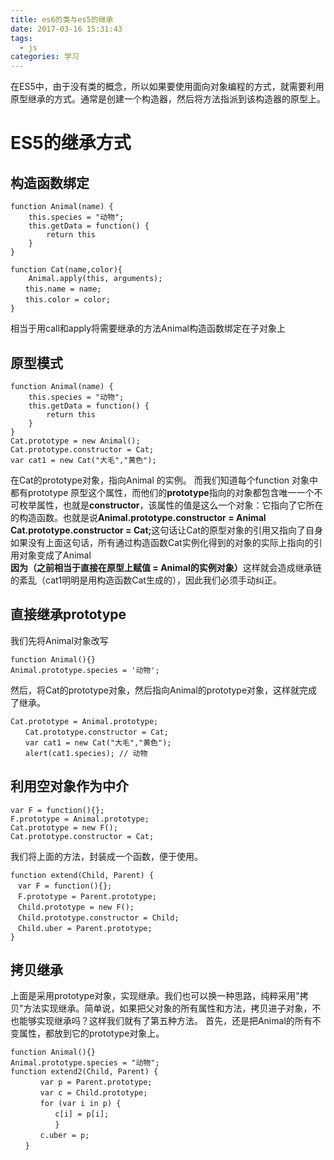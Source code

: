 ```yaml
---
title: es6的类与es5的继承
date: 2017-03-16 15:31:43
tags:
  - js
categories: 学习
---
```


在ES5中，由于没有类的概念，所以如果要使用面向对象编程的方式，就需要利用原型继承的方式。通常是创建一个构造器，然后将方法指派到该构造器的原型上。

# ES5的继承方式

## 构造函数绑定
```
function Animal(name) {
  	this.species = "动物";
  	this.getData = function() {
  		return this
  	}
}

function Cat(name,color){
	Animal.apply(this, arguments);
　　this.name = name;
　　this.color = color;
}
```
相当于用call和apply将需要继承的方法Animal构造函数绑定在子对象上

## 原型模式
```
function Animal(name) {
  	this.species = "动物";
  	this.getData = function() {
  		return this
  	}
}
Cat.prototype = new Animal();
Cat.prototype.constructor = Cat;
var cat1 = new Cat("大毛","黄色");
```
在Cat的prototype对象，指向Animal 的实例。
而我们知道每个function 对象中都有prototype 原型这个属性，而他们的<strong>prototype</strong>指向的对象都包含唯一一个不可枚举属性，也就是<strong>constructor</strong>，该属性的值是这么一个对象：它指向了它所在的构造函数。也就是说<strong>Animal.prototype.constructor = Animal</strong>
<strong>Cat.prototype.constructor = Cat;</strong>这句话让Cat的原型对象的引用又指向了自身
如果没有上面这句话，所有通过构造函数Cat实例化得到的对象的实际上指向的引用对象变成了Animal <strong>因为（之前相当于直接在原型上赋值 = Animal的实例对象）</strong>这样就会造成继承链的紊乱（cat1明明是用构造函数Cat生成的），因此我们必须手动纠正。

## 直接继承prototype

我们先将Animal对象改写
```
function Animal(){}
Animal.prototype.species = '动物';
```
然后，将Cat的prototype对象，然后指向Animal的prototype对象，这样就完成了继承。
```
Cat.prototype = Animal.prototype;
　　Cat.prototype.constructor = Cat;
　　var cat1 = new Cat("大毛","黄色");
　　alert(cat1.species); // 动物
```

## 利用空对象作为中介
```
var F = function(){};
F.prototype = Animal.prototype;
Cat.prototype = new F();
Cat.prototype.constructor = Cat;
```
我们将上面的方法，封装成一个函数，便于使用。
```
function extend(Child, Parent) {
　var F = function(){};
　F.prototype = Parent.prototype;
　Child.prototype = new F();
　Child.prototype.constructor = Child;
　Child.uber = Parent.prototype;
}
```
## 拷贝继承

上面是采用prototype对象，实现继承。我们也可以换一种思路，纯粹采用"拷贝"方法实现继承。简单说，如果把父对象的所有属性和方法，拷贝进子对象，不也能够实现继承吗？这样我们就有了第五种方法。
首先，还是把Animal的所有不变属性，都放到它的prototype对象上。
```
function Animal(){}
Animal.prototype.species = "动物";
function extend2(Child, Parent) {
　　　　var p = Parent.prototype;
　　　　var c = Child.prototype;
　　　　for (var i in p) {
　　　　　　c[i] = p[i];
　　　　　　}
　　　　c.uber = p;
　　}
```
